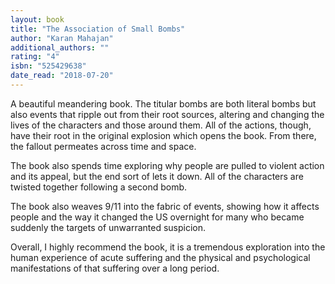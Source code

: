 ```yaml
---
layout: book
title: "The Association of Small Bombs"
author: "Karan Mahajan"
additional_authors: ""
rating: "4"
isbn: "525429638"
date_read: "2018-07-20"
---
```


A beautiful meandering book. The titular bombs are both literal bombs but also events that ripple out from their root sources, altering and changing the lives of the characters and those around them. All of the actions, though, have their root in the original explosion which opens the book. From there, the fallout permeates across time and space.

The book also spends time exploring why people are pulled to violent action and its appeal, but the end sort of lets it down. All of the characters are twisted together following a second bomb.

The book also weaves 9/11 into the fabric of events, showing how it affects people and the way it changed the US overnight for many who became suddenly the targets of unwarranted suspicion.

Overall, I highly recommend the book, it is a tremendous exploration into the human experience of acute suffering and the physical and psychological manifestations of that suffering over a long period.
